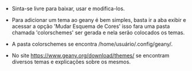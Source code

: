 - Sinta-se livre para baixar, usar e modifica-los. 

- Para adicionar um tema ao geany é bem simples, basta ir a aba exibir e acessar a opção 'Mudar Esquema de Cores' isso fara uma 
pasta chamada 'colorschemes' ser gerada e nela serão colocados os temas.

- A pasta colorschemes se encontra /home/usuário/.config/geany/.
- No site https://www.geany.org/download/themes/ se encontram diversos temas e explicações sobre os mesmos. 
